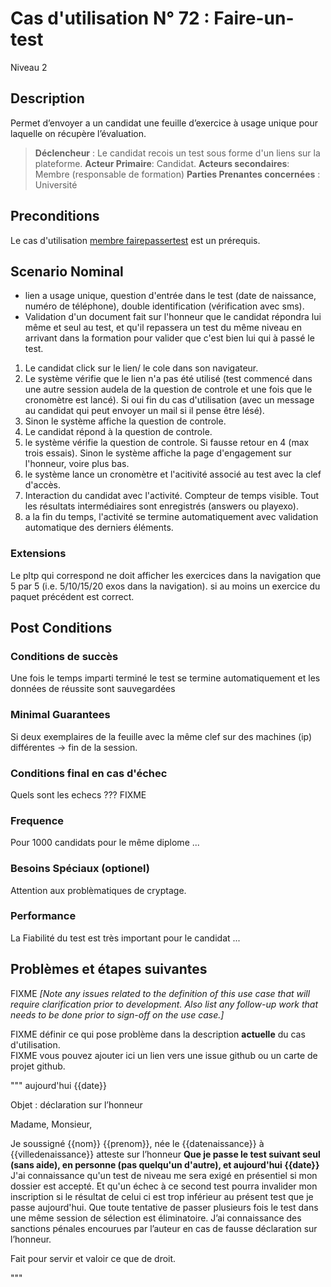 
# Cas d'utilisation N° 72 :  Faire-un-test

Niveau 2

##	Description

Permet d’envoyer a un candidat une feuille d’exercice à usage unique pour laquelle on récupère l’évaluation.


> **Déclencheur** : Le candidat recois un test sous forme d'un liens sur la plateforme. 
> **Acteur Primaire**: Candidat. 
> **Acteurs secondaires**: Membre (responsable de formation) 
> **Parties Prenantes concernées** : Université
 
 
## Preconditions

Le cas d'utilisation [membre fairepassertest](../Membre/fairepassertest.md) est un prérequis.


## Scenario Nominal



- lien a usage unique, question d'entrée dans le test (date de naissance, numéro de téléphone), double identification (vérification avec sms).
- Validation d'un document fait sur l'honneur que le candidat répondra lui même et seul au test, et qu'il repassera un test du même niveau en arrivant dans la formation pour valider que c'est bien lui qui à passé le test.


1.	Le candidat click sur le lien/ le cole dans son navigateur. 
2.	Le système vérifie que le lien n'a pas été utilisé (test commencé dans une autre session audela de la question de controle et une fois que le cronomètre est lancé). Si oui fin du cas d'utilisation (avec un message au candidat qui peut envoyer un mail si il pense être lésé). 
3. Sinon le système affiche la question de controle.
4.	Le candidat répond à la question de controle.  
5. le système vérifie la question de controle. Si fausse retour en 4 (max trois essais). 
 Sinon  le système affiche la page d'engagement sur l'honneur, voire plus bas.
6. le système lance un cronomètre et l'acitivité associé au test avec la clef d'accès.
7. Interaction du candidat avec l'activité. Compteur de temps visible.
Tout les résultats intermédiaires sont enregistrés (answers ou playexo). 
8. a la fin du temps, l'activité se termine automatiquement avec validation automatique des derniers éléments.

 
 
 
###	Extensions
Le pltp qui correspond ne doit afficher les exercices dans la navigation que 5 par 5 (i.e. 5/10/15/20 exos dans la navigation). si au moins un exercice du paquet précédent est correct. 




## Post Conditions
### Conditions de succès 
Une fois le temps imparti terminé le test se termine automatiquement et les données de réussite sont sauvegardées 


### Minimal Guarantees

Si deux exemplaires de la feuille avec la même clef sur des machines (ip) différentes -> fin de la session.


### Conditions final en cas d'échec
Quels sont les echecs ??? FIXME 


### Frequence
Pour 1000 candidats pour le même diplome ...

### Besoins Spéciaux (optionel)  

Attention aux problèmatiques de cryptage. 


### Performance 
La Fiabilité du test est très important pour le candidat ...

##	Problèmes et étapes suivantes  
FIXME _[Note any issues related to the definition of this use case that will require clarification prior to development. Also list any follow-up work that needs to be done prior to sign-off on the use case.]_  

FIXME définir ce qui pose problème dans la description **actuelle** du cas d'utilisation.  
FIXME vous pouvez ajouter ici un lien vers une issue github ou un carte de projet github.


"""
aujourd'hui {{date}} 


Objet : déclaration sur l’honneur

Madame, Monsieur,

Je soussigné {{nom}} {{prenom}}, née le {{datenaissance}} à {{villedenaissance}}  atteste sur l’honneur 
**Que je passe le test suivant seul (sans aide), en personne (pas quelqu'un d'autre), et aujourd'hui {{date}}** 
J'ai connaissance qu'un test de niveau me sera exigé en présentiel si mon dossier est accepté.
Et qu'un échec à ce second test pourra invalider mon inscription si le résultat de celui ci est trop inférieur au présent test que je passe aujourd'hui.
Que toute tentative de passer plusieurs fois le test dans une même session de sélection est éliminatoire.
J’ai connaissance des sanctions pénales encourues par l’auteur en cas de fausse déclaration sur l’honneur.

Fait pour servir et valoir ce que de droit.

"""

